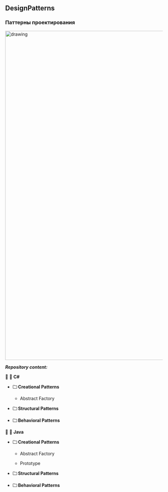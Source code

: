 ## DesignPatterns
### Паттерны проектирования

<img src="https://im.wampi.ru/2022/11/12/d-p.jpg" alt="drawing" width="1050"/>

***Repository content:***

🚩 <url> &#128194; **C#**</url>

+ <strong>&#128448; Creational Patterns </strong> 
  
  + Abstract Factory
  
+ <strong>&#128448; Structural Patterns </strong> 

+ <strong>&#128448; Behavioral Patterns </strong> 

🚩 <url> &#128194; **Java**</url>

+ <strong>&#128448; Creational Patterns </strong> 
  
  + Abstract Factory
  
  + Prototype
  
+ <strong>&#128448; Structural Patterns </strong> 

+ <strong>&#128448; Behavioral Patterns </strong> 
